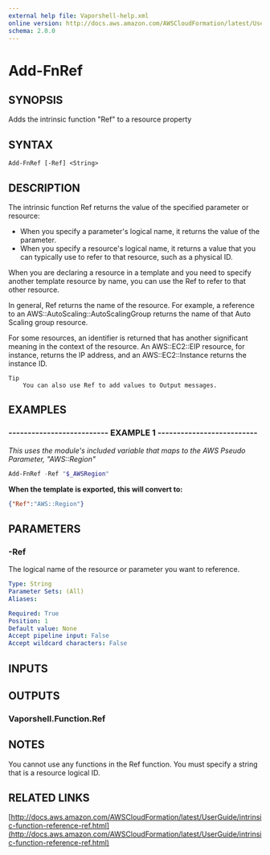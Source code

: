 ```yaml
---
external help file: Vaporshell-help.xml
online version: http://docs.aws.amazon.com/AWSCloudFormation/latest/UserGuide/intrinsic-function-reference-ref.html
schema: 2.0.0
---
```


# Add-FnRef

## SYNOPSIS
Adds the intrinsic function "Ref" to a resource property

## SYNTAX

```
Add-FnRef [-Ref] <String>
```

## DESCRIPTION
The intrinsic function Ref returns the value of the specified parameter or resource:
* When you specify a parameter's logical name, it returns the value of the parameter.
* When you specify a resource's logical name, it returns a value that you can typically use to refer to that resource, such as a physical ID.
    
When you are declaring a resource in a template and you need to specify another template resource by name, you can use the Ref to refer to that other resource.

In general, Ref returns the name of the resource.
For example, a reference to an AWS::AutoScaling::AutoScalingGroup returns the name of that Auto Scaling group resource.

For some resources, an identifier is returned that has another significant meaning in the context of the resource.
An AWS::EC2::EIP resource, for instance, returns the IP address, and an AWS::EC2::Instance returns the instance ID.

    Tip
        You can also use Ref to add values to Output messages.

## EXAMPLES

### -------------------------- EXAMPLE 1 --------------------------
_This uses the module's included variable that maps to the AWS Pseudo Parameter, "AWS::Region"_

```powershell
Add-FnRef -Ref "$_AWSRegion"
```

**When the template is exported, this will convert to:** 
```json
{"Ref":"AWS::Region"}
```

## PARAMETERS

### -Ref
The logical name of the resource or parameter you want to reference.

```yaml
Type: String
Parameter Sets: (All)
Aliases: 

Required: True
Position: 1
Default value: None
Accept pipeline input: False
Accept wildcard characters: False
```

## INPUTS

## OUTPUTS

### Vaporshell.Function.Ref

## NOTES
You cannot use any functions in the Ref function.
You must specify a string that is a resource logical ID.

## RELATED LINKS

[http://docs.aws.amazon.com/AWSCloudFormation/latest/UserGuide/intrinsic-function-reference-ref.html](http://docs.aws.amazon.com/AWSCloudFormation/latest/UserGuide/intrinsic-function-reference-ref.html)

